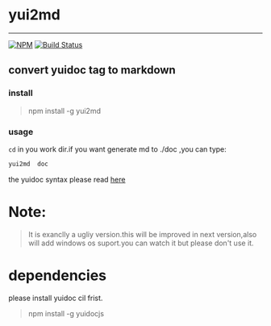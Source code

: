 # yui2md
________________
[![NPM](https://nodei.co/npm/yui2md.png?compact=true)](https://nodei.co/npm/yui2md/)  [![Build Status](https://travis-ci.org/backsapce/yuidoc2md.svg?branch=master)](https://travis-ci.org/backsapce/yuidoc2md)


## convert yuidoc tag to markdown

### install

> npm install -g yui2md

### usage

`cd` in you work dir.if you want generate md to ./doc ,you can type:

```sh
yui2md  doc
```

the yuidoc syntax please read [here](http://yui.github.io/yuidoc/syntax/)




# Note:
> It is  exanclly a  ugliy version.this will be improved in next version,also will add windows os suport.you can watch it but please don't use it.

# dependencies

please install yuidoc cil frist.

> npm install -g yuidocjs
